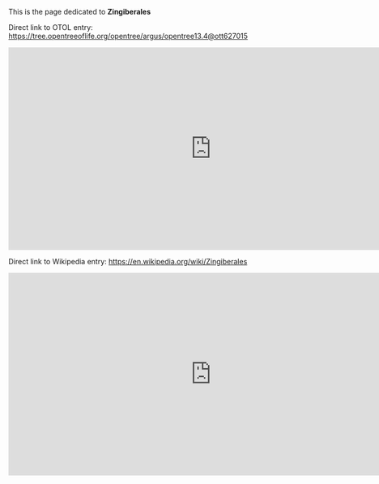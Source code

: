 This is the page dedicated to **Zingiberales**


Direct link to OTOL entry: https://tree.opentreeoflife.org/opentree/argus/opentree13.4@ott627015



<html>
    <body>
    <iframe src="https://tree.opentreeoflife.org/opentree/argus/opentree13.4@ott627015"
    width="800" height="400" frameborder="0" allowfullscreen> </iframe>
    </body>
</html>
    


Direct link to Wikipedia entry: https://en.wikipedia.org/wiki/Zingiberales



<html>
    <body>
    <iframe src="https://en.wikipedia.org/wiki/Zingiberales"
    width="800" height="400" frameborder="0" allowfullscreen> </iframe>
    </body>
</html>
    
